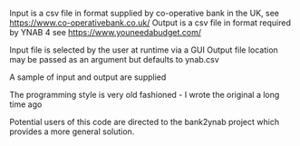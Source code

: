 Input is a csv file in format supplied by co-operative bank in the UK, see https://www.co-operativebank.co.uk/
Output is a csv file in format required by YNAB 4 see https://www.youneedabudget.com/

Input file is selected by the user at runtime via a GUI
Output file location may be passed as an argument but defaults to ynab.csv

A sample of input and output are supplied

The programming style is very old fashioned - I wrote the original a long time ago

Potential users of this code are directed to the bank2ynab project which provides a more general solution.
